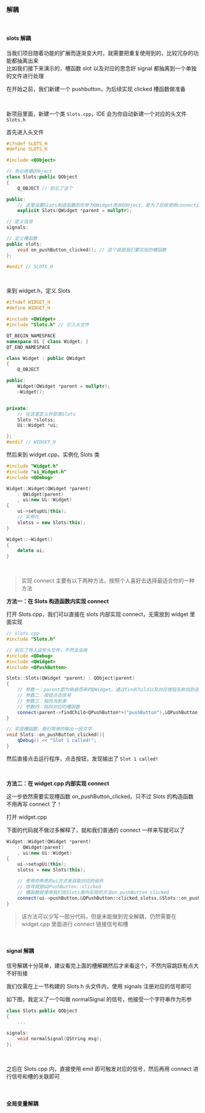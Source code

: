 ### 解耦

<br>

#### slots 解耦

当我们项目随着功能的扩展而逐渐变大时，就需要把重复使用到的，比较冗杂的功能都抽离出来  
比如我们接下来演示的，槽函数 slot 以及对应的思念好 signal 都抽离到一个单独的文件进行处理

在开始之前，我们新建一个 pushbutton，为后续实现 clicked 槽函数做准备

<br>

新项目里面，新建一个类 `Slots.cpp`，IDE 会为你自动新建一个对应的头文件 `Slots.h`

首先进入头文件

```cpp
#ifndef SLOTS_H
#define SLOTS_H

#include <QObject>

// 务必继承QObject
class Slots:public QObject
{
    Q_OBJECT // 别忘了这个

public:
    // 这里设置Slots构造函数的形参为QWidget而非QObject，是为了后续使用connect函数更加方便
    explicit Slots(QWidget *parent = nullptr);

// 定义信号
signals:

// 定义槽函数
public slots:
    void on_pushButton_clicked(); // 这个就是我们要实现的槽函数
};

#endif // SLOTS_H
```

<br>

来到 widget.h，定义 Slots

```cpp
#ifndef WIDGET_H
#define WIDGET_H

#include <QWidget>
#include "Slots.h" // 引入头文件

QT_BEGIN_NAMESPACE
namespace Ui { class Widget; }
QT_END_NAMESPACE

class Widget : public QWidget
{
    Q_OBJECT

public:
    Widget(QWidget *parent = nullptr);
    ~Widget();


private:
    // 在这里定义外部类Slots
    Slots *slotss;
    Ui::Widget *ui;

};
#endif // WIDGET_H
```

然后来到 widget.cpp，实例化 Slots 类

```cpp
#include "Widget.h"
#include "ui_Widget.h"
#include <QDebug>

Widget::Widget(QWidget *parent)
    : QWidget(parent)
    , ui(new Ui::Widget)
{
    ui->setupUi(this);
    // 实例化
    slotss = new Slots(this);
}

Widget::~Widget()
{
    delete ui;
}
```

<br>

> 实现 connect 主要有以下两种方法，按照个人喜好去选择最适合你的一种方法

**方法一：在 Slots 构造函数内实现 connect**

打开 Slots.cpp，我们可以直接在 slots 内部实现 connect，无需放到 widget 里面实现

```cpp
// slots.cpp
#include "Slots.h"

// 别忘了导入这些头文件，不然没法用
#include <QDebug>
#include <QWidget>
#include <QPushButton>

Slots::Slots(QWidget *parent) : QObject(parent)
{
    // 参数一：parent即为继承而来的QWidget，通过findChild以及对应按钮名称找到该组件，替代ui的作用
    // 参数二：按钮点击信号
    // 参数三：指向当前类
    // 参数四：指向对应的槽函数
    connect(parent->findChild<QPushButton*>("pushButton"),&QPushButton::clicked,this,&Slots::on_pushButton_clicked);
}

// 实现槽函数，我们简单的输出一段文字
void Slots::on_pushButton_clicked(){
    qDebug() << "Slot 1 called!";
}
```

然后直接点击运行程序，点击按钮，发现输出了 `Slot 1 called!`

<br>

**方法二：在 widget.cpp 内部实现 connect**

这一步依然需要实现槽函数 on_pushButton_clicked，只不过 Slots 的构造函数不用再写 connect 了！

打开 widget.cpp

下面的代码就不做过多解释了，就和我们普通的 connect 一样来写就可以了

```cpp
Widget::Widget(QWidget *parent)
    : QWidget(parent)
    , ui(new Ui::Widget)
{
    ui->setupUi(this);
    slotss = new Slots(this);

    // 使用你熟悉的ui方式来获取对应的组件
    // 信号就是&QPushButton::clicked
    // 槽函数就使用我们在Slots类内实现的方法on_pushButton_clicked
    connect(ui->pushButton,&QPushButton::clicked,slotss,&Slots::on_pushButton_clicked);
}
```

> 该方法可以少写一部分代码，但是未能做到完全解耦，仍然需要在 widget.cpp 里面进行 connect 链接信号和槽

<br>

#### signal 解耦

信号解耦十分简单，建议看完上面的槽解耦然后才来看这个，不然内容跳跃有点大不好衔接

我们仅需在上一节构建的 Slots.h 头文件内，使用 signals 注册对应的信号即可

如下图，我定义了一个叫做 normalSignal 的信号，他接受一个字符串作为形参

```cpp
class Slots:public QObject
{
    ...

signals:
    void normalSignal(QString msg);
};
```

<br>

之后在 Slots.cpp 内，直接使用 emit 即可触发对应的信号，然后再用 connect 进行信号和槽的关联即可

<br>

#### 全局变量解耦
